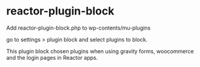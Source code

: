 # reactor-plugin-block

Add reactor-plugin-block.php to wp-contents/mu-plugins

go to settings > plugin block and select plugins to block. 

This plugin block chosen plugins when using gravity forms, woocommerce and the login pages in Reactor apps.
